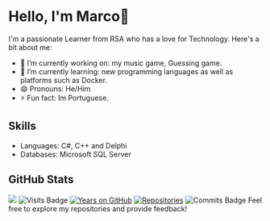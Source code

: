 # Hello, I'm Marco👋

I'm a passionate Learner from RSA who has a love for Technology. 
Here's a bit about me:
- 🔭 I’m currently working on: my music game, Guessing game.
- 🌱 I’m currently learning: new programming languages as well as platforms such as Docker. 
- 😄 Pronouns: He/Him
- ⚡ Fun fact: Im Portuguese.

## Skills
- Languages:  C#, C++ and Delphi
- Databases: Microsoft SQL Server
## GitHub Stats
![](https://komarev.com/ghpvc/?username=Greenxertz&color=dc143c)
![Visits Badge](https://badges.pufler.dev/visits/Greenxertz/Greenxertz)
[![Years on GitHub](https://badges.pufler.dev/years/Greenxertz)](https://github.com/Greenxertz)
[![Repositories](https://badges.pufler.dev/repos/Greenxertz)](https://github.com/Greenxertz)
![Commits Badge](https://badges.pufler.dev/commits/monthly/Dario-Maselli)
Feel free to explore my repositories and provide feedback!
